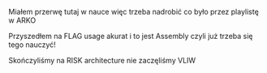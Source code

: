 Miałem przerwę tutaj w nauce więc trzeba nadrobić co było przez playlistę w ARKO

Przyszedłem na FLAG usage akurat i to jest Assembly czyli już trzeba się tego nauczyć! 

Skończyliśmy na RISK architecture nie zaczęliśmy VLIW